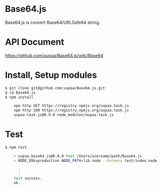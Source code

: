 Base64.js
=========

Base64.js is convert Base64/URLSafe64 string.

# API Document

https://github.com/uupaa/Base64.js/wiki/Base64

# Install, Setup modules

```sh
$ git clone git@github.com:uupaa/Base64.js.git
$ cd Base64.js
$ npm install

    npm http GET https://registry.npmjs.org/uupaa.task.js
    npm http 200 https://registry.npmjs.org/uupaa.task.js
    uupaa.task.js@0.8.0 node_modules/uupaa.task.js
```

# Test

```sh
$ npm test

    > uupaa.base64.js@0.8.0 test /Users/username/path/Base64.js
    > NODE_ENV=production NODE_PATH=lib node --harmony test/index.node.js; open test/index.html

      :
      :
    test success.
    ok.
```
